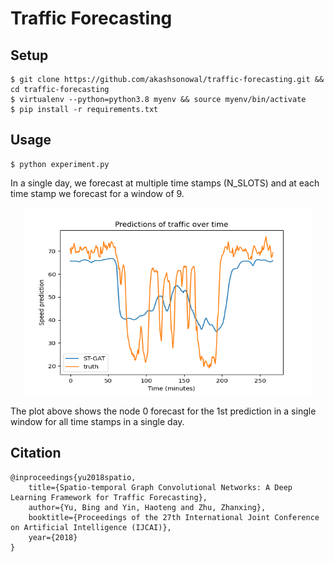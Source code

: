 # Traffic Forecasting

## Setup
```
$ git clone https://github.com/akashsonowal/traffic-forecasting.git && cd traffic-forecasting
$ virtualenv --python=python3.8 myenv && source myenv/bin/activate 
$ pip install -r requirements.txt
```
## Usage
```
$ python experiment.py
```
In a single day, we forecast at multiple time stamps (N_SLOTS) and at each time stamp we forecast for a window of 9.

<p align="center">
  <img width="460" height="300" src="./assets/traffic_on_node0_day0.png" alt="traffic_forecast">
</p>

The plot above shows the node 0 forecast for the 1st prediction in a single window for all time stamps in a single day.

## Citation
```
@inproceedings{yu2018spatio,
    title={Spatio-temporal Graph Convolutional Networks: A Deep Learning Framework for Traffic Forecasting},
    author={Yu, Bing and Yin, Haoteng and Zhu, Zhanxing},
    booktitle={Proceedings of the 27th International Joint Conference on Artificial Intelligence (IJCAI)},
    year={2018}
}
```

